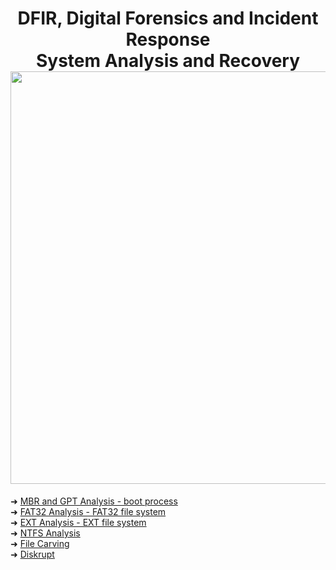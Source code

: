 
<h1 align="center">DFIR, Digital Forensics and Incident Response<br>System Analysis and Recovery<br><img width="660px" src="https://github.com/user-attachments/assets/f460f04d-b05c-4d92-b163-df92c854009e"></h1>

➜ [MBR and GPT Analysis - boot process]()<br>
➜ [FAT32 Analysis - FAT32 file system]()<br>
➜ [EXT Analysis - EXT file system]()<br>
➜ [NTFS Analysis]()<br>
➜ [File Carving]()<br>
➜ [Diskrupt]()
